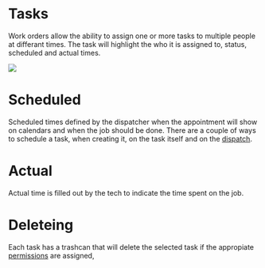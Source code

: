# Tasks
Work orders allow the ability to assign one or more tasks to multiple people at differant times. The task will highlight the who it is assigned to, status, scheduled and actual times.

![](https://wiselibrary.blob.core.windows.net/docs/Windows/WorkOrderTasks.png)

# Scheduled
Scheduled times defined by the dispatcher when the appointment will show on calendars and when the job should be done. There are a couple of ways to schedule a task, when creating it, on the task itself and on the  [dispatch](https://docs.wisesoftwareinc.com/enterprise/scheduling/dispatch).

# Actual
Actual time is filled out by the tech to indicate the time spent on the job.

# Deleteing
Each task has a trashcan that will delete the selected task if the appropiate [permissions](https://docs.wisesoftwareinc.com/enterprise/employees/permissions) are assigned,

